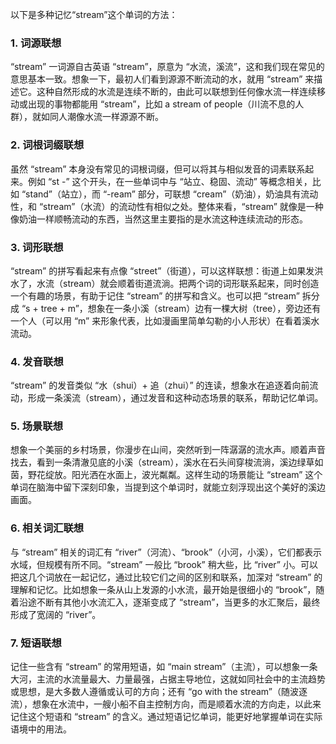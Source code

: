 以下是多种记忆“stream”这个单词的方法：

### 1. 词源联想
“stream” 一词源自古英语 “stream”，原意为 “水流，溪流”，这和我们现在常见的意思基本一致。想象一下，最初人们看到源源不断流动的水，就用 “stream” 来描述它。这种自然形成的水流是连续不断的，由此可以联想到任何像水流一样连续移动或出现的事物都能用 “stream”，比如 a stream of people（川流不息的人群），就如同人潮像水流一样源源不断。

### 2. 词根词缀联想
虽然 “stream” 本身没有常见的词根词缀，但可以将其与相似发音的词素联系起来。例如 “st -” 这个开头，在一些单词中与 “站立、稳固、流动” 等概念相关，比如 “stand”（站立），而 “-ream” 部分，可联想 “cream”（奶油），奶油具有流动性，和 “stream”（水流）的流动性有相似之处。整体来看，“stream” 就像是一种像奶油一样顺畅流动的东西，当然这里主要指的是水流这种连续流动的形态。 

### 3. 词形联想
“stream” 的拼写看起来有点像 “street”（街道），可以这样联想：街道上如果发洪水了，水流（stream）就会顺着街道流淌。把两个词的词形联系起来，同时创造一个有趣的场景，有助于记住 “stream” 的拼写和含义。也可以把 “stream” 拆分成 “s + tree + m”，想象在一条小溪（stream）边有一棵大树（tree），旁边还有一个人（可以用 “m” 来形象代表，比如漫画里简单勾勒的小人形状）在看着溪水流动。 

### 4. 发音联想
“stream” 的发音类似 “水（shui）+ 追（zhui）” 的连读，想象水在追逐着向前流动，形成一条溪流（stream），通过发音和这种动态场景的联系，帮助记忆单词。

### 5. 场景联想
想象一个美丽的乡村场景，你漫步在山间，突然听到一阵潺潺的流水声。顺着声音找去，看到一条清澈见底的小溪（stream），溪水在石头间穿梭流淌，溪边绿草如茵，野花绽放。阳光洒在水面上，波光粼粼。这样生动的场景能让 “stream” 这个单词在脑海中留下深刻印象，当提到这个单词时，就能立刻浮现出这个美好的溪边画面。

### 6. 相关词汇联想
与 “stream” 相关的词汇有 “river”（河流）、“brook”（小河，小溪），它们都表示水域，但规模有所不同。“stream” 一般比 “brook” 稍大些，比 “river” 小。可以把这几个词放在一起记忆，通过比较它们之间的区别和联系，加深对 “stream” 的理解和记忆。比如想象一条从山上发源的小水流，最开始是很细小的 “brook”，随着沿途不断有其他小水流汇入，逐渐变成了 “stream”，当更多的水汇聚后，最终形成了宽阔的 “river”。 

### 7. 短语联想
记住一些含有 “stream” 的常用短语，如 “main stream”（主流），可以想象一条大河，主流的水流量最大、力量最强，占据主导地位，这就如同社会中的主流趋势或思想，是大多数人遵循或认可的方向；还有 “go with the stream”（随波逐流），想象在水流中，一艘小船不自主控制方向，而是顺着水流的方向走，以此来记住这个短语和 “stream” 的含义。通过短语记忆单词，能更好地掌握单词在实际语境中的用法。 